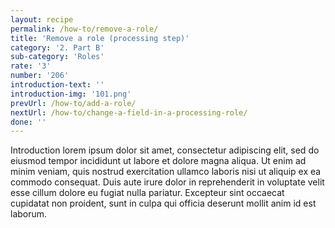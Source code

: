```yaml
---
layout: recipe
permalink: /how-to/remove-a-role/
title: 'Remove a role (processing step)'
category: '2. Part B'
sub-category: 'Roles'
rate: '3'
number: '206'
introduction-text: ''
introduction-img: '101.png'
prevUrl: /how-to/add-a-role/
nextUrl: /how-to/change-a-field-in-a-processing-role/
done: ''
---
```


Introduction lorem ipsum dolor sit amet, consectetur adipiscing elit, sed do eiusmod tempor incididunt ut labore et dolore magna aliqua. Ut enim ad minim veniam, quis nostrud exercitation ullamco laboris nisi ut aliquip ex ea commodo consequat. Duis aute irure dolor in reprehenderit in voluptate velit esse cillum dolore eu fugiat nulla pariatur. Excepteur sint occaecat cupidatat non proident, sunt in culpa qui officia deserunt mollit anim id est laborum.

